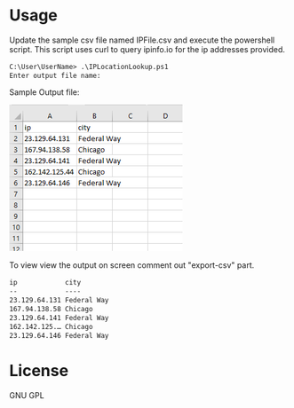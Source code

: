 # Usage
Update the sample csv file named IPFile.csv and execute the powershell script. This script uses curl to query ipinfo.io for the ip addresses provided.


```
C:\User\UserName> .\IPLocationLookup.ps1
Enter output file name:
```
Sample Output file:

![csv file](https://github.com/amankhan-net/PowerShell/blob/main/GeoIPLookup/screenshot.png)



To view view the output on screen comment out "export-csv" part.

```
ip            city
--            ----
23.129.64.131 Federal Way
167.94.138.58 Chicago
23.129.64.141 Federal Way
162.142.125.… Chicago
23.129.64.146 Federal Way
```

# License
GNU GPL